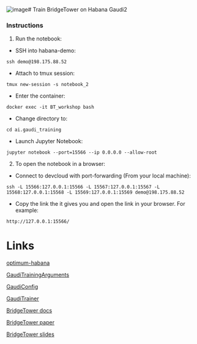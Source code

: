 ![image](https://github.com/srosenma/ai.gaudi_training_public/assets/99334404/cca9ea99-8347-4632-a55d-88f5eed05b4a)# Train BridgeTower on Habana Gaudi2

### Instructions
1.  Run the notebook:


* SSH into habana-demo:
```
ssh demo@198.175.88.52

```

* Attach to tmux session:
```
tmux new-session -s notebook_2
```

* Enter the container:
```
docker exec -it BT_workshop bash
```

* Change directory to:
```
cd ai.gaudi_training
```

* Launch Jupyter Notebook:
```
jupyter notebook --port=15566 --ip 0.0.0.0 --allow-root
```



2.  To open the notebook in a browser:

* Connect to devcloud with port-forwarding (From your local machine):
```
ssh -L 15566:127.0.0.1:15566 -L 15567:127.0.0.1:15567 -L 15568:127.0.0.1:15568 -L 15569:127.0.0.1:15569 demo@198.175.88.52
```

* Copy the link the it gives you and open the link in your browser.
  For example:
```
http://127.0.0.1:15566/
```

# Links

[optimum-habana](https://github.com/huggingface/optimum-habana/blob/main/examples/contrastive-image-text/run_bridgetower.py)

[GaudiTrainingArguments](https://github.com/huggingface/optimum-habana/blob/873fe7c9de3c1a2e60cc0aab2d1ef2fcf04d2f0c/optimum/habana/transformers/training_args.py#L75)

[GaudiConfig](https://github.com/huggingface/optimum-habana/blob/873fe7c9de3c1a2e60cc0aab2d1ef2fcf04d2f0c/optimum/habana/transformers/gaudi_configuration.py#L50)

[GaudiTrainer](https://github.com/huggingface/optimum-habana/blob/873fe7c9de3c1a2e60cc0aab2d1ef2fcf04d2f0c/optimum/habana/transformers/trainer.py#L121)

[BridgeTower docs](https://huggingface.co/docs/transformers/v4.30.0/en/model_doc/bridgetower#transformers.BridgeTowerForContrastiveLearning)

[BridgeTower paper](https://arxiv.org/pdf/2206.08657.pdf)



[BridgeTower slides](https://docs.google.com/presentation/d/1HmInkvoe1rneBX2cp2uSNFGRP9aELn6H/edit?usp=sharing&ouid=108516460565676354775&rtpof=true&sd=true)


